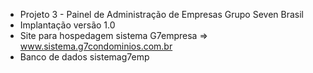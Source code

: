 - Projeto 3 - Painel de Administração de Empresas Grupo Seven Brasil 
 - Implantação versão 1.0
 - Site para hospedagem sistema G7empresa => www.sistema.g7condominios.com.br
 - Banco de dados sistemag7emp
 

